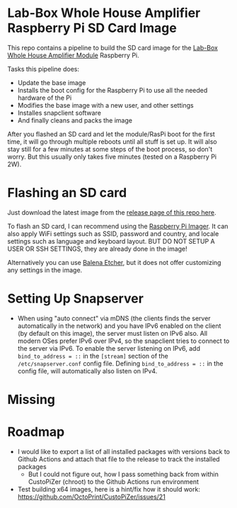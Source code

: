 # Lab-Box Whole House Amplifier Raspberry Pi SD Card Image
This repo contains a pipeline to build the SD card image for the [Lab-Box Whole House Amplifier Module](https://github.com/Wardstein/Lab-Box/Modules/Whole%20House%20Audio%20Amp) Raspberry Pi.

Tasks this pipeline does:
* Update the base image
* Installs the boot config for the Raspberry Pi to use all the needed hardware of the Pi
* Modifies the base image with a new user, and other settings
* Installes snapclient software
* And finally cleans and packs the image

After you flashed an SD card and let the module/RasPi boot for the first time, it will go through multiple reboots until all stuff is set up. It will also stay still for a few minutes at some steps of the boot process, so don't worry. But this usually only takes five minutes (tested on a Raspberry Pi 2W).


# Flashing an SD card
Just download the latest image from the [release page of this repo here](https://github.com/Wardstein/Lab-Box-WholeHouseAudioAmpModule-Image/releases).

To flash an SD card, I can recommend using the [Raspberry Pi Imager](https://www.raspberrypi.com/software/). It can also apply WiFi settings such as SSID, password and country, and locale settings such as language and keyboard layout. BUT DO NOT SETUP A USER OR SSH SETTINGS, they are already done in the image!

Alternatively you can use [Balena Etcher](https://etcher.balena.io/), but it does not offer customizing any settings in the image.


# Setting Up Snapserver
* When using "auto connect" via mDNS (the clients finds the server automatically in the network) and you have IPv6 enabled on the client (by default on this image), the server must listen on IPv6 also. All modern OSes prefer IPv6 over IPv4, so the snapclient tries to connect to the server via IPv6. To enable the server listening on IPv6, add `bind_to_address = ::` in the `[stream]` section of the `/etc/snapserver.conf` config file. Defining `bind_to_address = ::` in the config file, will automatically also listen on IPv4.


# Missing


# Roadmap
* I would like to export a list of all installed packages with versions back to Github Actions and attach that file to the release to track the installed packages
	* But I could not figure out, how I pass something back from within CustoPiZer (chroot) to the Github Actions run environment
* Test building x64 images, here is a hint/fix how it should work: https://github.com/OctoPrint/CustoPiZer/issues/21
